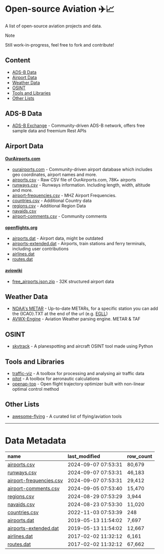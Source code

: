 # Open-source Aviation ✈️📈
A list of open-source aviation projects and data.

> [!NOTE]
> Still work-in-progress, feel free to fork and contribute!

## Content
* [ADS-B Data](#ads-b-data)
* [Airport Data](#airport-data)
* [Weather Data](#weather-data)
* [OSINT](#osint)
* [Tools and Libraries](#tools-and-libraries)
* [Other Lists](#other-lists)


## ADS-B Data
* [ADS-B Exchange](https://www.adsbexchange.com/) - Community-driven ADS-B network, offers free sample data and freemium Rest APIs


## Airport Data
#### [OurAirports.com](https://ourairports.com/)
* [ourairports.com](https://ourairports.com/) - Community-driven airport database which includes geo coordinates, airport names and more.
* [airports.csv](https://raw.githubusercontent.com/davidmegginson/ourairports-data/main/airports.csv) - Raw CSV file of OurAirports.com,  78K+ airports
* [runways.csv](https://raw.githubusercontent.com/davidmegginson/ourairports-data/main/runways.csv) - Runways information. Including length, width, altitude and more.
* [airport-frequencies.csv](https://raw.githubusercontent.com/davidmegginson/ourairports-data/main/airport-frequencies.csv) - MHZ Airport Frequencies.
* [countries.csv](https://raw.githubusercontent.com/davidmegginson/ourairports-data/main/countries.csv) - Additional Country data
* [regions.csv](https://raw.githubusercontent.com/davidmegginson/ourairports-data/main/regions.csv) - Additional Region Data
* [navaids.csv](https://raw.githubusercontent.com/davidmegginson/ourairports-data/main/navaids.csv)
* [airport-comments.csv](https://raw.githubusercontent.com/davidmegginson/ourairports-data/main/airport-comments.csv) - Community comments

#### [openflights.org](https://openflights.org/)
* [airports.dat](https://raw.githubusercontent.com/jpatokal/openflights/master/data/airports.dat) - Airport data, might be outdated
* [airports-extended.dat](https://raw.githubusercontent.com/jpatokal/openflights/master/data/airports-extended.dat) - Airports, train stations and ferry terminals, including user contributions
* [airlines.dat](https://raw.githubusercontent.com/jpatokal/openflights/master/data/airlines.dat)
* [routes.dat](https://raw.githubusercontent.com/jpatokal/openflights/master/data/routes.dat)

#### [aviowiki](https://aviowiki.com/)
* [free_airports.json.zip](https://exports.aviowiki.com/free_airports.json.zip) - 32K structured airport data

## Weather Data

* [NOAA's METAR](https://tgftp.nws.noaa.gov/data/observations/metar/stations/) - Up-to-date METARs, for a specific station you can add the {ICAO}.TXT at the end of the url (e.g. [EGLL](https://tgftp.nws.noaa.gov/data/observations/metar/stations/EGLL.TXT))
* [AVWX-Engine](https://github.com/avwx-rest/avwx-engine) - Aviation Weather parsing engine. METAR & TAF

## OSINT
* [skytrack](https://github.com/ANG13T/skytrack) - A planespotting and aircraft OSINT tool made using Python

## Tools and Libraries
* [traffic-viz](https://github.com/xoolive/traffic) - A toolbox for processing and analysing air traffic data
* [pitot](https://github.com/open-aviation/pitot) - A toolbox for aeronautic calculations
* [openap-top](https://github.com/junzis/openap-top) - Open flight trajectory optimizer built with non-linear optimal control method

## Other Lists
* [awesome-flying](https://github.com/bauidch/awesome-flying) - A curated list of flying/aviation tools

----

# Data Metadata

| name                                                                                                                      | last_modified       | row_count   |
|:--------------------------------------------------------------------------------------------------------------------------|:--------------------|:------------|
| [airports.csv](https://raw.githubusercontent.com/davidmegginson/ourairports-data/main/airports.csv)                       | 2024-09-07 07:53:31 | 80,679      |
| [runways.csv](https://raw.githubusercontent.com/davidmegginson/ourairports-data/main/runways.csv)                         | 2024-09-07 07:53:31 | 46,183      |
| [airport-frequencies.csv](https://raw.githubusercontent.com/davidmegginson/ourairports-data/main/airport-frequencies.csv) | 2024-09-07 07:53:31 | 29,412      |
| [airport-comments.csv](https://raw.githubusercontent.com/davidmegginson/ourairports-data/main/airport-comments.csv)       | 2024-09-05 07:53:40 | 15,470      |
| [regions.csv](https://raw.githubusercontent.com/davidmegginson/ourairports-data/main/regions.csv)                         | 2024-08-29 07:53:29 | 3,944       |
| [navaids.csv](https://raw.githubusercontent.com/davidmegginson/ourairports-data/main/navaids.csv)                         | 2024-08-23 07:53:30 | 11,020      |
| [countries.csv](https://raw.githubusercontent.com/davidmegginson/ourairports-data/main/countries.csv)                     | 2022-11-03 07:53:39 | 248         |
| [airports.dat](https://raw.githubusercontent.com/jpatokal/openflights/master/data/airports.dat)                           | 2019-05-13 11:54:02 | 7,697       |
| [airports-extended.dat](https://raw.githubusercontent.com/jpatokal/openflights/master/data/airports-extended.dat)         | 2019-05-13 11:54:02 | 12,667      |
| [airlines.dat](https://raw.githubusercontent.com/jpatokal/openflights/master/data/airlines.dat)                           | 2017-02-02 11:32:12 | 6,161       |
| [routes.dat](https://raw.githubusercontent.com/jpatokal/openflights/master/data/routes.dat)                               | 2017-02-02 11:32:12 | 67,662      |